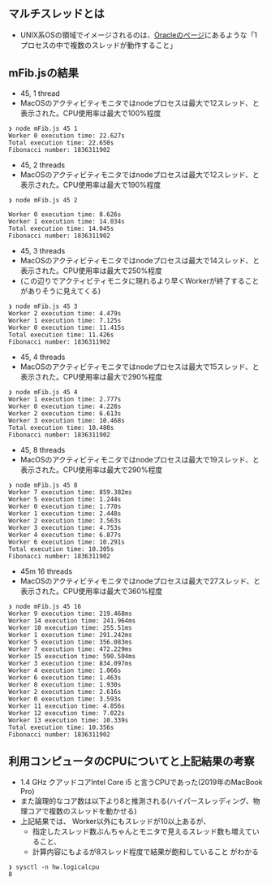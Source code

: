 ## マルチスレッドとは
- UNIX系OSの領域でイメージされるのは、[Oracleのページ](https://docs.oracle.com/cd/E19683-01/816-3976/6ma7iosht/index.html)にあるような「1プロセスの中で複数のスレッドが動作すること」

## mFib.jsの結果
- 45, 1 thread
- MacOSのアクティビティモニタではnodeプロセスは最大で12スレッド、と表示された。CPU使用率は最大で100%程度
```shell
❯ node mFib.js 45 1
Worker 0 execution time: 22.627s
Total execution time: 22.650s
Fibonacci number: 1836311902
```

- 45, 2 threads
- MacOSのアクティビティモニタではnodeプロセスは最大で12スレッド、と表示された。CPU使用率は最大で190%程度
```shell
❯ node mFib.js 45 2
 
Worker 0 execution time: 8.626s
Worker 1 execution time: 14.034s
Total execution time: 14.045s
Fibonacci number: 1836311902
```

- 45, 3 threads
- MacOSのアクティビティモニタではnodeプロセスは最大で14スレッド、と表示された。CPU使用率は最大で250%程度
- (この辺りでアクティビティモニタに現れるより早くWorkerが終了することがありそうに見えてくる)
```shell
❯ node mFib.js 45 3
Worker 2 execution time: 4.479s
Worker 1 execution time: 7.125s
Worker 0 execution time: 11.415s
Total execution time: 11.426s
Fibonacci number: 1836311902
```

- 45, 4 threads
- MacOSのアクティビティモニタではnodeプロセスは最大で15スレッド、と表示された。CPU使用率は最大で290%程度
```shell
❯ node mFib.js 45 4
Worker 1 execution time: 2.777s
Worker 0 execution time: 4.228s
Worker 2 execution time: 6.613s
Worker 3 execution time: 10.468s
Total execution time: 10.480s
Fibonacci number: 1836311902
```

- 45, 8 threads
- MacOSのアクティビティモニタではnodeプロセスは最大で19スレッド、と表示された。CPU使用率は最大で290%程度
```shell
❯ node mFib.js 45 8
Worker 7 execution time: 859.382ms
Worker 5 execution time: 1.244s
Worker 0 execution time: 1.770s
Worker 1 execution time: 2.448s
Worker 2 execution time: 3.563s
Worker 3 execution time: 4.753s
Worker 4 execution time: 6.877s
Worker 6 execution time: 10.291s
Total execution time: 10.305s
Fibonacci number: 1836311902
```

- 45m 16 threads
- MacOSのアクティビティモニタではnodeプロセスは最大で27スレッド、と表示された。CPU使用率は最大で360%程度
```shell
❯ node mFib.js 45 16
Worker 9 execution time: 219.468ms
Worker 14 execution time: 241.964ms
Worker 10 execution time: 255.51ms
Worker 1 execution time: 291.242ms
Worker 5 execution time: 356.083ms
Worker 7 execution time: 472.229ms
Worker 15 execution time: 590.504ms
Worker 3 execution time: 834.097ms
Worker 4 execution time: 1.066s
Worker 6 execution time: 1.463s
Worker 8 execution time: 1.930s
Worker 2 execution time: 2.616s
Worker 0 execution time: 3.593s
Worker 11 execution time: 4.856s
Worker 12 execution time: 7.022s
Worker 13 execution time: 10.339s
Total execution time: 10.356s
Fibonacci number: 1836311902
```

## 利用コンピュータのCPUについてと上記結果の考察
- 1.4 GHz クアッドコアIntel Core i5 と言うCPUであった(2019年のMacBook Pro)
- また論理的なコア数は以下より8と推測される(ハイパースレッディング、物理コアで複数のスレッドを動かせる)
- 上記結果では、 Worker以外にもスレッドが10以上あるが、
  - 指定したスレッド数ぶんちゃんとモニタで見えるスレッド数も増えていること、
  - 計算内容にもよるが8スレッド程度で結果が飽和していること
がわかる
```
❯ sysctl -n hw.logicalcpu
8
```